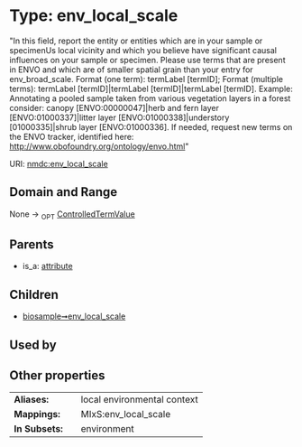
# Type: env_local_scale


"In this field, report the entity or entities which are in your sample or specimenUs local vicinity and which you believe have significant causal influences on your sample or specimen. Please use terms that are present in ENVO and which are of smaller spatial grain than your entry for env_broad_scale. Format (one term): termLabel [termID]; Format (multiple terms): termLabel [termID]|termLabel [termID]|termLabel [termID]. Example: Annotating a pooled sample taken from various vegetation layers in a forest consider: canopy [ENVO:00000047]|herb and fern layer [ENVO:01000337]|litter layer [ENVO:01000338]|understory [01000335]|shrub layer [ENVO:01000336]. If needed, request new terms on the ENVO tracker, identified here: http://www.obofoundry.org/ontology/envo.html"

URI: [nmdc:env_local_scale](https://microbiomedata/meta/env_local_scale)


## Domain and Range

None ->  <sub>OPT</sub> [ControlledTermValue](ControlledTermValue.md)

## Parents

 *  is_a: [attribute](attribute.md)

## Children

 *  [biosample➞env_local_scale](biosample_env_local_scale.md)

## Used by


## Other properties

|  |  |  |
| --- | --- | --- |
| **Aliases:** | | local environmental context |
| **Mappings:** | | MIxS:env_local_scale |
| **In Subsets:** | | environment |

